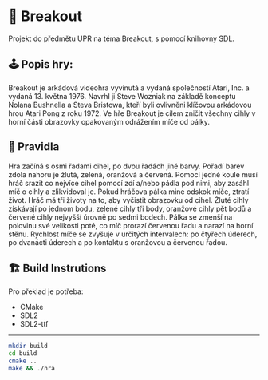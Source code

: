 # 🧱 Breakout
Projekt do předmětu UPR na téma Breakout, s pomocí knihovny SDL.

## 🕹️ Popis hry:
Breakout je arkádová videohra vyvinutá a vydaná společností Atari, Inc. a vydaná 13. května 1976. Navrhl ji Steve Wozniak na základě konceptu Nolana Bushnella a Steva Bristowa, kteří byli ovlivněni klíčovou arkádovou hrou Atari Pong z roku 1972. Ve hře Breakout je cílem zničit všechny cihly v horní části obrazovky opakovaným odrážením míče od pálky.

## 📕 Pravidla
Hra začíná s osmi řadami cihel, po dvou řadách jiné barvy. Pořadí barev zdola nahoru je žlutá, zelená, oranžová a červená. Pomocí jedné koule musí hráč srazit co nejvíce cihel pomocí zdí a/nebo pádla pod nimi, aby zasáhl míč o cihly a zlikvidoval je. Pokud hráčova pálka mine odskok míče, ztratí život. Hráč má tři životy na to, aby vyčistit obrazovku od cihel. Žluté cihly získávají po jednom bodu, zelené cihly tři body, oranžové cihly pět bodů a červené cihly nejvyšší úrovně po sedmi bodech. Pálka se zmenší na polovinu své velikosti poté, co míč prorazí červenou řadu a narazí na horní stěnu. Rychlost míče se zvyšuje v určitých intervalech: po čtyřech úderech, po dvanácti úderech a po kontaktu s oranžovou a červenou řadou. 

## 🏗️ Build Instrutions

Pro překlad je potřeba:
- CMake
- SDL2
- SDL2-ttf

---

```bash
mkdir build
cd build
cmake ..
make && ./hra
```
